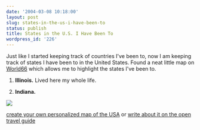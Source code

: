 ```yaml
---
date: '2004-03-08 10:18:00'
layout: post
slug: states-in-the-us-i-have-been-to
status: publish
title: States in the U.S. I Have Been To
wordpress_id: '226'
---
```


Just like I started keeping track of countries I've been to, now I am keeping track of states I have been to in the United States. Found a neat little map on [World66](http://www.world66.com) which allows me to highlight the states I've been to.




  1. **Illinois.** Lived here my whole life.


  2. **Indiana.**


![](http://www.world66.com/community/mymaps/visitedStates/statemap?visited=CACOCTDEFLGAHIILINIAKSKYMEMDMAMIMNMONENHNYOHPARITNTXUTVTWI)  

[create your own personalized map of the USA](http://www.world66.com/community/mymaps)
or [write about it on the open travel guide](http://www.world66.com)

